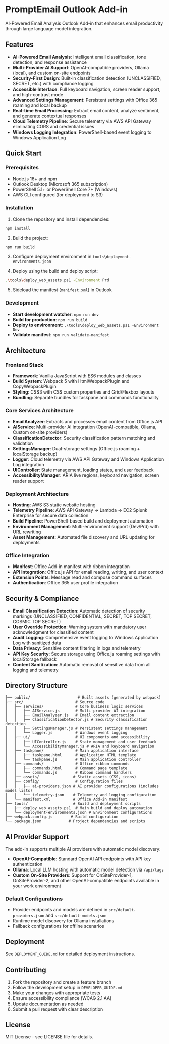 # PromptEmail Outlook Add-in

AI-Powered Email Analysis Outlook Add-in that enhances email productivity through large language model integration.

## Features

- **AI-Powered Email Analysis**: Intelligent email classification, tone detection, and response assistance
- **Multi-Provider AI Support**: OpenAI-compatible providers, Ollama (local), and custom on-site endpoints
- **Security-First Design**: Built-in classification detection (UNCLASSIFIED, SECRET, etc.) with compliance logging
- **Accessible Interface**: Full keyboard navigation, screen reader support, and high-contrast mode
- **Advanced Settings Management**: Persistent settings with Office 365 roaming and local backup
- **Real-time Email Processing**: Extract email content, analyze sentiment, and generate contextual responses
- **Cloud Telemetry Pipeline**: Secure telemetry via AWS API Gateway eliminating CORS and credential issues
- **Windows Logging Integration**: PowerShell-based event logging to Windows Application Log

## Quick Start

### Prerequisites

- Node.js 16+ and npm
- Outlook Desktop (Microsoft 365 subscription)
- PowerShell 5.1+ or PowerShell Core 7+ (Windows)
- AWS CLI configured (for deployment to S3)

### Installation

1. Clone the repository and install dependencies:
```bash
npm install
```

2. Build the project:
```bash
npm run build
```

3. Configure deployment environment in `tools\deployment-environments.json`

4. Deploy using the build and deploy script:
```bash
.\tools\deploy_web_assets.ps1 -Environment Prd
```

5. Sideload the manifest (`manifest.xml`) in Outlook

### Development

- **Start development watcher**: `npm run dev`
- **Build for production**: `npm run build`
- **Deploy to environment**: `.\tools\deploy_web_assets.ps1 -Environment Dev`
- **Validate manifest**: `npm run validate-manifest`

## Architecture

### Frontend Stack
- **Framework**: Vanilla JavaScript with ES6 modules and classes
- **Build System**: Webpack 5 with HtmlWebpackPlugin and CopyWebpackPlugin
- **Styling**: CSS3 with CSS custom properties and Grid/Flexbox layouts
- **Bundling**: Separate bundles for taskpane and commands functionality

### Core Services Architecture
- **EmailAnalyzer**: Extracts and processes email content from Office.js API
- **AIService**: Multi-provider AI integration (OpenAI-compatible, Ollama, Custom on-site providers)
- **ClassificationDetector**: Security classification pattern matching and validation
- **SettingsManager**: Dual-storage settings (Office.js roaming + localStorage backup)
- **Logger**: Cloud telemetry via AWS API Gateway and Windows Application Log integration
- **UIController**: State management, loading states, and user feedback
- **AccessibilityManager**: ARIA live regions, keyboard navigation, screen reader support

### Deployment Architecture
- **Hosting**: AWS S3 static website hosting
- **Telemetry Pipeline**: AWS API Gateway → Lambda → EC2 Splunk Enterprise for secure data collection
- **Build Pipeline**: PowerShell-based build and deployment automation
- **Environment Management**: Multi-environment support (Dev/Prd) with URL rewriting
- **Asset Management**: Automated file discovery and URL updating for deployments

### Office Integration
- **Manifest**: Office Add-in manifest with ribbon integration
- **API Integration**: Office.js API for email reading, writing, and user context
- **Extension Points**: Message read and compose command surfaces
- **Authentication**: Office 365 user profile integration

## Security & Compliance

- **Email Classification Detection**: Automatic detection of security markings (UNCLASSIFIED, CONFIDENTIAL, SECRET, TOP SECRET, COSMIC TOP SECRET)
- **User Override Protection**: Warning system with mandatory user acknowledgment for classified content
- **Audit Logging**: Comprehensive event logging to Windows Application Log with sanitized data
- **Data Privacy**: Sensitive content filtering in logs and telemetry
- **API Key Security**: Secure storage using Office.js roaming settings with localStorage fallback
- **Content Sanitization**: Automatic removal of sensitive data from all logging and telemetry

## Directory Structure

```
├── public/                     # Built assets (generated by webpack)
├── src/                       # Source code
│   ├── services/              # Core business logic services
│   │   ├── AIService.js       # Multi-provider AI integration
│   │   ├── EmailAnalyzer.js   # Email content extraction
│   │   ├── ClassificationDetector.js # Security classification detection
│   │   ├── SettingsManager.js # Persistent settings management
│   │   └── Logger.js          # Windows event logging
│   ├── ui/                    # UI components and accessibility
│   │   ├── UIController.js    # State management and user feedback
│   │   └── AccessibilityManager.js # ARIA and keyboard navigation
│   ├── taskpane/              # Main application interface
│   │   ├── taskpane.html      # Application HTML template
│   │   └── taskpane.js        # Main application controller
│   ├── commands/              # Office ribbon commands
│   │   ├── commands.html      # Command page template
│   │   └── commands.js        # Ribbon command handlers
│   ├── assets/               # Static assets (CSS, icons)
│   ├── config/                # Configuration files
│   │   ├── ai-providers.json # AI provider configurations (includes model lists)
│   │   └── telemetry.json    # Telemetry and logging configuration
│   └── manifest.xml          # Office Add-in manifest
├── tools/                    # Build and deployment scripts
│   ├── deploy_web_assets.ps1  # Main build and deploy automation
│   └── deployment-environments.json # Environment configurations
├── webpack.config.js        # Build configuration
└── package.json            # Project dependencies and scripts
```

## AI Provider Support

The add-in supports multiple AI providers with automatic model discovery:

- **OpenAI-Compatible**: Standard OpenAI API endpoints with API key authentication
- **Ollama**: Local LLM hosting with automatic model detection via `/api/tags`
- **Custom On-Site Providers**: Support for OnSiteProvider-1, OnSiteProvider-2, and other OpenAI-compatible endpoints available in your work environment

### Default Configurations
- Provider endpoints and models are defined in `src/default-providers.json` and `src/default-models.json`
- Runtime model discovery for Ollama installations
- Fallback configurations for offline scenarios

## Deployment

See `DEPLOYMENT_GUIDE.md` for detailed deployment instructions.

## Contributing

1. Fork the repository and create a feature branch
2. Follow the development setup in `DEVELOPER_GUIDE.md`
3. Make your changes with appropriate tests
4. Ensure accessibility compliance (WCAG 2.1 AA)
5. Update documentation as needed
6. Submit a pull request with clear description

## License

MIT License - see LICENSE file for details.
